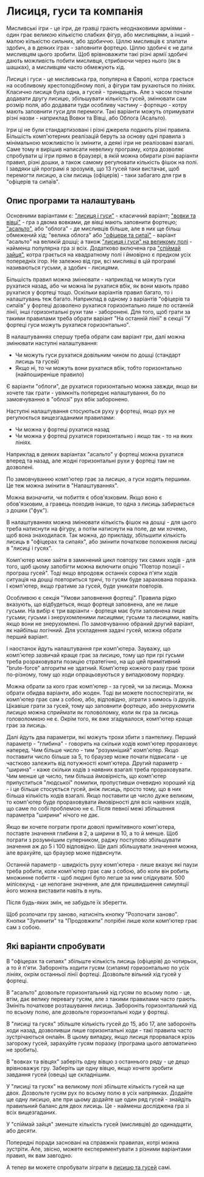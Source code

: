 # Лисиця, гуси та компанія

Мисливські ігри - це ігри, де гравці грають неоднаковими арміями - один грає великою кількістю слабких фігур, або мисливцями, а інший - малою кількістю сильних, або здобиччю. Ціллю мисливців є злапати здобич, а в деяких іграх - заповнити фортецю. Ціллю здобичі є не дати мисливцям цього зробити. Щоб врівноважити такі різні армії здобичі дають можливість побити мисливця, стрибаючи через нього (як в шашках), а мисливцям часто обмежують хід. 

Лисиця і гуси - це мисливська гра, популярна в Європі, котра грається на особливому хрестоподібному полі, а фігури там рухаються по лініях. Класично лисиця була одна, а гусей - тринадцять. Але з часом почали додавати другу лисицю, збільшувати кількість гусей, змінювати сам розмір поля, або додавати туди особливу частину - фортецю - котру мають заповнити гуси для перемоги. Такі варіанти можуть отримувати різні назви - наприклад Вовки та Вівці, або Облога (Асальто).

Ігри ці не були стандартизовані і різні джерела подають різні правила. Більшість комп'ютерних реалізацій беруть за основу одні правила з мінімальною можливістю їх змінити, а деякі ігри не реалізовані взагалі. Саме тому я вирішив написати невелику програму, котра дозволяє спробувати ці ігри прямо в браузері, в якій можна обирати різні варіанти правил, різні дошки, а також самому регулювати кількість фішок на полі. І завдяки цій програмі я зрозумів, що 13 гусей таки вистачає, щоб перемогти лисицю, а сім лисиць (офіцерів) - таки забагато для гри в "офіцерів та сипаїв".

## Опис програми та налаштувань

Основними варіантами є: ["лисиця і гуси"](index.html?lang=ua&preset=GEESE) - класичний варіант; ["вовки та вівці"](index.html?lang=ua&preset=SHEEP) - гра з двома вовками, де вівці мають заповнити фортецю; ["асальто"](index.html?lang=ua&preset=ASALTO), або "облога" - де мисливців більше, але в них ще більш обмежений хід; "велика облога" або ["офіцери та сипаї"](index.html?lang=ua&preset=SEPOYS) - варіант "асальто" на великій дошці; а також ["лисиця і гуси" на великому полі](index.html?lang=ua&preset=RHOMBUS) - найменш популярна гра зі всіх. Додатково включена гра ["спіймай зайця"](index.html?lang=ua&preset=HARE), котра грається на квадратному полі і ймовірно є предком усіх попередніх ігор. Не залежно від гри, всі мисливці в цій програмі називаються гусьми, а здобич - лисицями. 

Більшість правил можна змінювати - наприклад чи можуть гуси рухатися назад, або чи можна їм рухатися вбік, як вони мають право рухатися у фортеці тощо. Оскільки варіантів правил багато, то і налаштувань теж багато. Наприклад в одному з варіантів "офіцерів та сипаїв" у фортеці дозволено рухатися горизонтально лише по останній лінії, інші горизонтальні рухи там - заборонені. Для того, щоб грати за такими правилами треба обрати варіант "На останній лінії" в секції "У фортеці гуси можуть рухатися горизонтально".

В налаштуваннях спершу треба обрати сам варіант гри, далі можна змінювати наступні налаштування: 

 - Чи можуть гуси рухатися довільним чином по дошці (стандарт лисиць та гусей)
 - Якщо ні, то чи можуть вони рухатися вбік, тобто горизонтально (найпоширеніше правило)

Є варіанти "облоги", де рухатися горизонтально можна завжди, якщо ви хочете так грати - увімкніть попереднє налаштування, бо по замовчуванню в "облозі" рух вбік заборонено.

Наступні налаштування стосуються руху у фортеці, якщо рух не регулюється вищезгаданими правилами:

 - Чи можна у фортеці рухатися назад
 - Чи можна у фортеці рухатися горизонтально і якщо так - то на яких лініях.

Наприклад в деяких варіантах "асальто" у фортеці можна рухатися вперед та назад, але жодні горизонтальні рухи у фортеці там не дозволені. 

По замовчуванню комп'ютер грає за лисицю, а гуси ходять першими. Це теж можна змінити в "Налаштуваннях".

Можна визначити, чи побиття є обов'язковим. Якщо воно є обов'язковим, а гравець походив інакше, то одна з лисиць забирається з дошки ("фук").

В налаштуваннях можна змінювати кількість фішок на дошці - для цього треба натиснути на фігуру, а потім натиснути на поле, де ми хочемо, щоб вона знаходилася. Так можна, до прикладу, збільшити кількість лисиць в "офіцерах та сипаях", або змінити початкове положення лисиці в "лисиці і гусях".

Комп'ютер може зайти в замкнений цикл повтору тих самих ходів - для того, щоб цьому запобігти можна включити опцію "Повтор позиції - програш гусей". Тоді якщо впродовж останніх сорока п'яти ходів ситуація на дошці повториться тричі, то гусям буде зарахована поразка. І комп'ютер, якщо гратиме за гусей, буде уникати повторів.

Особливою є секція "Умови заповнення фортеці". Правила рідко вказують, що відбудеться, якщо фортеця заповнена, але не лише гусьми. На вибір є три варіанти - фортеця має бути заповнена лише гусьми; гусьми і знерухомленими лисицями; гусьми та лисицями, навіть якщо вони не знерухомлені. По замовчуванню обраний другий варіант, як найбільш логічний. Для ускладення задачі гусей, можна обрати перший варіант.

І наостанок йдуть налаштування гри комп'ютера. Зауважу, що комп'ютер зазвичай краще грає за лисицю, тому що при грі гусьми треба розраховувати позицію стратегічно, на що цей примітивний "brute-force" алгоритм не здатний. Комп'ютер кожного разу грає трохи по-різному, тому що ходи опрацьовуються у випадковому порядку.

Можна обрати за кого грає комп'ютер - за гусей, чи за лисиць. Можна обрати обидва варіанти, або жоден. Тоді ви можете поспостерігати, як комп'ютер грає сам з собою, або, відповідно, зіграти з кимось із друзів. Цікавіше грати за гусей, тому що заповнити фортецю, або знерухомити лисицю можна сприймати як головоломку, коли як гра за лисиць головоломкою не є. Окрім того, як вже згадувалося, комп'ютер краще грає за лисиць.

Далі йдуть два параметри, які можуть трохи збити з пантелику. Перший параметр - "глибина" - говорить на скільки ходів комп'ютер прораховує наперед. Чим більше число - тим "розумніший" комп'ютер. Якщо поставити число більше за 5, то браузер може почати підвисати - це частково залежить від потужності комп'ютера. Другий параметр - "ширина" - каже скільки ходів з наявних взагалі треба прораховувати. Чим менше це число, тим більша ймовірність, що комп'ютер припуститься "людської" помилки, пропустивши очевидно хороший хід - і це більше стосується гусей, аніж лисиць, просто тому, що в них більша кількість ходів взагалі. Якщо поставити це число дуже великим, то комп'ютер буде прораховувати ймовірності для всіх наявних ходів, що саме по собі проблемою не є. Після певної межі збільшення параметра "ширини" нічого не дає.

Якщо ви хочете пограти проти доволі примітивного комп'ютера, поставте значення глибини в 2, а ширини в 10, а то й менше. Щоб пограти з розумнішим суперником, раджу поступово збільшувати значення аж до 5 і 100 відповідно. Ще далі збільшувати значення можна, але врахуйте, що браузер може підвиснути.

Останній параметр - швидкість руху комп'ютера - лише вказує які паузи треба робити, коли комп'ютер грає сам з собою, або коли він робить множинне побиття - щоб людині було легше за ним слідкувати. 500 мілісекунд - це непогане значення, але для пришвидшення симуляції його можна виставити навіть в нуль.

Після будь-яких змін, не забудьте їх зберегти.

Щоб розпочати гру заново, натисніть кнопку "Розпочати заново". Кнопки "Зупинити" та "Продовжити" потрібні лише коли комп'ютер грає сам з собою.

## Які варіанти спробувати

В "офіцерах та сипаях" збільште кількість лисиць (офіцерів) до чотирьох, а то й п'яти. Забороніть ходити гусям (сипаям) горизонтально по усіх лініях, окрім останньої лінії фортеці. Дозвольте вільний хід гусей у фортеці.

В "асальто" дозвольте горизонтальний хід гусям по всьому полю - це, втім, дає велику перевагу гусям, але з такими правилами часто грають. Змініть початкове розташування лисиць. Забороніть горизонтальний хід по всьому полю, але дозвольте горизонтальні ходи у фортеці.

В "лисиці та гусях" збільште кількість гусей до 15, або 17, але забороніть ходи назад, дозволивши лише горизонтальні ходи - такі правила часто зустрічаються онлайн. В цьому випадку, якщо лисиця прорвалася крізь загорожу гусей, зарахуйте гусям поразку (програма цього автоматично не зробить).

В "вовках та вівцях" заберіть одну вівцю з останнього ряду - це дещо врівноважує гру. Заберіть ще одну вівцю, якщо хочете зробити завдання гусей (овець) ще складнішим.

У "лисиці та гусях" на великому полі збільште кількість гусей на ще двох. Дозвольте гусям рух по всьому полю в усіх напрямках. Додайте ще одну лисицю, але при цьому додайте ще один ряд гусей - знайдіть правильний баланс для двох лисиць. Це - найменш досліджена гра зі всіх вищезгаданих.

У "спіймай зайця" зменште кількість гусей (мисливців) до одинадцяти, або десяти.

Попередні поради засновані на справжніх правилах, котрі можна зустріти. Але, звісно, можете експериментувати з різними варіантами правил, як вам завгодно.

А тепер ви можете спробувати зіграти в [лисицю та гусей](index.html?lang=ua&preset=GEESE) самі.